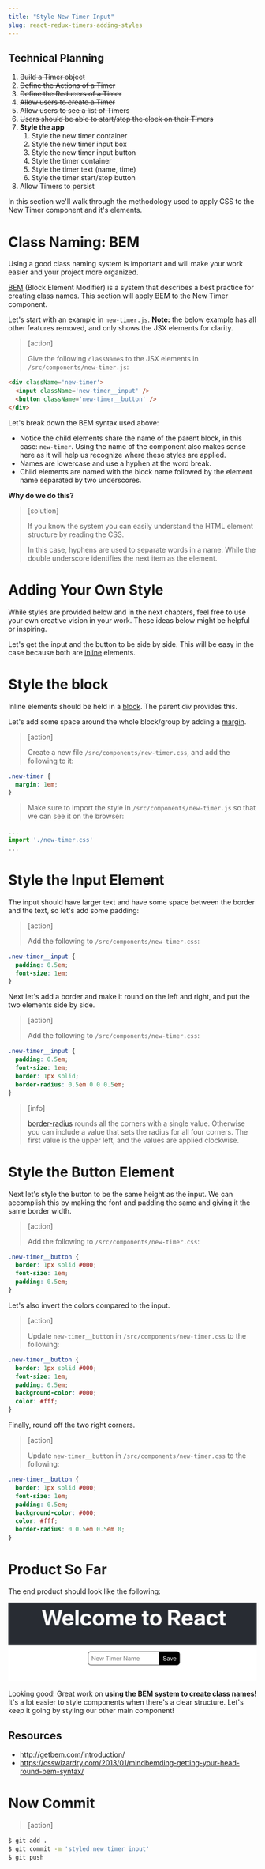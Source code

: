 ```yaml
---
title: "Style New Timer Input"
slug: react-redux-timers-adding-styles
---
```


## Technical Planning

1. ~~Build a Timer object~~
1. ~~Define the Actions of a Timer~~
1. ~~Define the Reducers of a Timer~~
1. ~~Allow users to create a Timer~~
1. ~~Allow users to see a list of Timers~~
1. ~~Users should be able to start/stop the clock on their Timers~~
1. **Style the app**
    1. Style the new timer container
    1. Style the new timer input box
    1. Style the new timer input button
    1. Style the timer container
    1. Style the timer text (name, time)
    1. Style the timer start/stop button
1. Allow Timers to persist

In this section we'll walk through the methodology used to apply CSS to the New Timer component and it's elements.

# Class Naming: BEM

Using a good class naming system is important and will make your work easier and your project more organized.

[BEM](http://getbem.com/introduction/) (Block Element Modifier) is a system that describes a best practice for creating class names. This section will apply BEM to the New Timer component.

Let's start with an example in `new-timer.js`. **Note:** the below example has all other features removed, and only shows the JSX elements for clarity.

> [action]
>
> Give the following `className`s to the JSX elements in `/src/components/new-timer.js`:
>
```HTML
<div className='new-timer'>
  <input className='new-timer__input' />
  <button className='new-timer__button' />
</div>
```

Let's break down the BEM syntax used above:

- Notice the child elements share the name of the parent block, in this case: `new-timer`. Using the name of the component also makes sense here as it will help us recognize where these styles are applied.
- Names are lowercase and use a hyphen at the word break.
- Child elements are named with the block name followed by the element name separated by two underscores.

**Why do we do this?**

> [solution]
>
> If you know the system you can easily understand the HTML element structure by reading the CSS.
>
> In this case, hyphens are used to separate words in a name. While the
double underscore identifies the next item as the element.

# Adding Your Own Style

While styles are provided below and in the next chapters, feel free to use your own creative vision in your work. These ideas below might be helpful or inspiring.

Let's get the input and the button to be side by side. This will be easy in the case because both are [inline](https://www.w3schools.com/css/css_inline-block.asp) elements.

# Style the block

Inline elements should be held in a [block](https://www.w3schools.com/html/html_blocks.asp). The parent div provides this.

Let's add some space around the whole block/group by adding a [margin](https://www.w3schools.com/css/css_margin.asp).

> [action]
>
> Create a new file `/src/components/new-timer.css`, and add the following to it:
>
```css
.new-timer {
  margin: 1em;
}
```
> Make sure to import the style in `/src/components/new-timer.js` so that we can see it on the browser:
>
```js
...
import './new-timer.css'
...
```

# Style the Input Element

The input should have larger text and have some space
between the border and the text, so let's add some padding:

> [action]
>
> Add the following to `/src/components/new-timer.css`:
>
```css
.new-timer__input {
  padding: 0.5em;
  font-size: 1em;
}
```

Next let's add a border and make it round on the left and right, and put the two elements side by side.

> [action]
>
> Add the following to `/src/components/new-timer.css`:
>
```css
.new-timer__input {
  padding: 0.5em;
  font-size: 1em;
  border: 1px solid;
  border-radius: 0.5em 0 0 0.5em;
}
```

<!-- -->

> [info]
>
> [border-radius](https://www.w3schools.com/cssref/css3_pr_border-radius.asp) rounds all the corners with a single value. Otherwise you can include a value that sets the radius for all four corners. The first value is the upper left, and the values are applied clockwise.

# Style the Button Element

Next let's style the button to be the same height as the input. We can accomplish this by making the font and padding the same and giving it the
same border width.

> [action]
>
> Add the following to `/src/components/new-timer.css`:
>
```css
.new-timer__button {
  border: 1px solid #000;
  font-size: 1em;
  padding: 0.5em;
}
```

Let's also invert the colors compared to the input.

> [action]
>
> Update `new-timer__button` in `/src/components/new-timer.css` to the following:
>
```css
.new-timer__button {
  border: 1px solid #000;
  font-size: 1em;
  padding: 0.5em;
  background-color: #000;
  color: #fff;
}
```

Finally, round off the two right corners.

> [action]
>
> Update `new-timer__button` in `/src/components/new-timer.css` to the following:
>
```css
.new-timer__button {
  border: 1px solid #000;
  font-size: 1em;
  padding: 0.5em;
  background-color: #000;
  color: #fff;
  border-radius: 0 0.5em 0.5em 0;
}
```

# Product So Far

The end product should look like the following:

![styled-new-timer](assets/styled-new-timer.png)

Looking good! Great work on **using the BEM system to create class names!** It's a lot easier to style components when there's a clear structure. Let's keep it going by styling our other main component!

## Resources

- http://getbem.com/introduction/
- https://csswizardry.com/2013/01/mindbemding-getting-your-head-round-bem-syntax/

# Now Commit

>[action]
>
```bash
$ git add .
$ git commit -m 'styled new timer input'
$ git push
```
